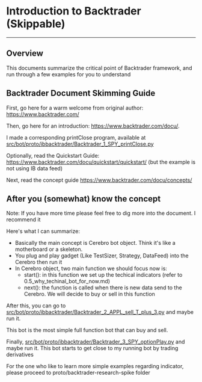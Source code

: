 # Introduction to Backtrader (Skippable)

--- 
## Overview
This documents summarize the critical point of Backtrader framework, and run through a few examples for you to understand


## Backtrader Document Skimming Guide
First, go here for a warm welcome from original author: https://www.backtrader.com/

Then, go here for an introduction: https://www.backtrader.com/docu/. 

I made a corresponding printClose program, available at [src/bot/proto/ibbacktrader/Backtrader_1_SPY_printClose.py](https://github.com/vuduclong0309/LongAndShort/blob/main/src/proto/ibbacktrader/Backtrader_1_SPY_printClose.py)

Optionally, read the Quickstart Guide: https://www.backtrader.com/docu/quickstart/quickstart/ (but the example is not using IB data feed)

Next, read the concept guide https://www.backtrader.com/docu/concepts/

## After you (somewhat) know the concept

Note: If you have more time please feel free to dig more into the document. I recommend it

Here's what I can summarize:
* Basically the main concept is Cerebro bot object. Think it's like a motherboard or a skeleton.
* You plug and play gadget (Like TestSizer, Strategy, DataFeed) into the Cerebro then run it
* In Cerebro object, two main function we should focus now is:
  * start(): in this function we set up the techical indicators (refer to 0.5_why_techinal_bot_for_now.md)
  * next(): the function is called when there is new data send to the Cerebro. We will decide to buy or sell in this function
  
After this, you can go to [src/bot/proto/ibbacktrader/Backtrader_2_APPL_sell_T_plus_3.py](https://github.com/vuduclong0309/LongAndShort/blob/main/src/proto/ibbacktrader/Backtrader_2_AAPL_sell_T_plus_3.py) and maybe run it.

This bot is the most simple full function bot that can buy and sell.

Finally, [src/bot/proto/ibbacktrader/Backtrader_3_SPY_optionPlay.py](https://github.com/vuduclong0309/LongAndShort/blob/main/src/proto/ibbacktrader/Backtrader_3_SPY_optionPlay.py) and maybe run it. This bot starts to get close to my running bot by trading derivatives

For the one who like to learn more simple examples regarding indicator, please proceed to proto/backtrader-research-spike folder



